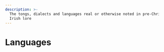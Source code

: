 ```yaml
---
description: >-
  The tongs, dialects and languages real or otherwise noted in pre-Christian
  Irish lore
---
```


# Languages

